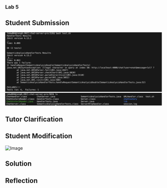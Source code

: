 ### Lab 5
## Student Submission
![Image](lab5_testresults.png)
![Image](lab5_allfiles.png)

## Tutor Clarification 

## Student Modification
![Image](.png)
## Solution

## Reflection
